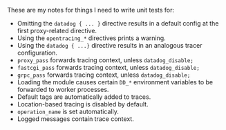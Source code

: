 These are my notes for things I need to write unit tests for:

- Omitting the `datadog { ... }` directive results in a default config at the first proxy-related directive.
- Using the `opentracing_*` directives prints a warning.
- Using the `datadog { ...}` directive results in an analogous tracer configuration.
- `proxy_pass` forwards tracing context, unless `datadog_disable;`
- `fastcgi_pass` forwards tracing context, unless `datadog_disable;`
- `grpc_pass` forwards tracing context, unless `datadog_disable;`
- Loading the module causes certain `DD_*` environment variables to be
  forwarded to worker processes.
- Default tags are automatically added to traces.
- Location-based tracing is disabled by default.
- `operation_name` is set automatically.
- Logged messages contain trace context.
